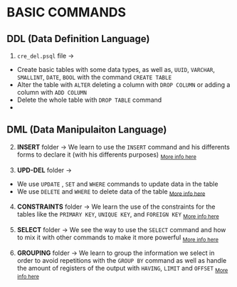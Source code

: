 # BASIC COMMANDS

## DDL (Data Definition Language)
1. `cre_del.psql` file ->
  - Create basic tables with some data types, as well as, `UUID`, `VARCHAR`, `SMALLINT`, `DATE`, `BOOL` with the command `CREATE TABLE`
  - Alter the table with `ALTER` deleting a column with `DROP COLUMN` or adding a column with `ADD COLUMN`
  - Delete the whole table with `DROP TABLE` command
  - 
## DML (Data Manipulaiton Language)
2. **INSERT** folder -> We learn to use the `INSERT` command and his differents forms to declare it (with his differents purposes) <sub>[More info here](INSERT/README.md)</sub>

3. **UPD-DEL** folder ->
  - We use `UPDATE` , `SET` and `WHERE` commands to update data in the table
  - We use `DELETE` and `WHERE` to delete data of the table
<sub>[More info here](UPD-DEL/README.md)</sub>

4. **CONSTRAINTS** folder -> We learn the use of the constraints for the tables like the `PRIMARY KEY`, `UNIQUE KEY`, and `FOREIGN KEY` <sub>[More info here](CONSTRAINTS/README.md)</sub>

5. **SELECT** folder -> We see the way to use the `SELECT` command and how to mix it with other commands to make it more powerful  <sub>[More info here](SELECT/README.md)</sub>

6. **GROUPING** folder -> We learn to group the information we select in order to avoid repetitions with the `GROUP BY` command as well as handle the amount of registers of the output with `HAVING`, `LIMIT` and `OFFSET` <sub>[More info here](GROUPING/README.md)</sub>
